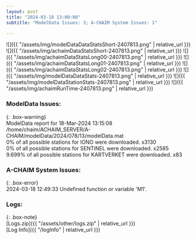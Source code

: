```yaml
---
layout: post
title: "2024-03-18 13:00:00"
subtitle: "ModelData Issues: 3; A-CHAIM System Issues: 1"

---
```


![]({{ "/assets/img/modelDataDataStatsShort-2407813.png" | relative_url }})
![]({{ "/assets/img/achaimDataStatsShort-2407813.png" | relative_url }})
![]({{ "/assets/img/achaimDataStatsLong00-2407813.png" | relative_url }})
![]({{ "/assets/img/achaimDataStatsLong01-2407813.png" | relative_url }})
![]({{ "/assets/img/achaimDataStatsLong02-2407813.png" | relative_url }})
![]({{ "/assets/img/modelDataDataStats-2407813.png" | relative_url }})
![]({{ "/assets/img/modelDataStationStats-2407813.png" | relative_url }})
![]({{ "/assets/img/achaimRunTime-2407813.png" | relative_url }})


### ModelData Issues:  
  
{: .box-warning}  
 ModelData report for 18-Mar-2024 13:15:08   
 /home/chaim/ACHAIM_SERVER/A-CHAIM/modelData/2024/078/13/modelData.mat   
 0% of all possible stations for IONO were downloaded. x3130   
 0% of all possible stations for SENTINEL were downloaded. x2585   
 9.699% of all possible stations for KARTVERKET were downloaded. x83   
  
### A-CHAIM System Issues:  
  
{: .box-error}  
2024-03-18 12:49:33 Undefined function or variable 'M1'.  

### Logs:  
  
{: .box-note}  
[Logs.zip]({{ "/assets/other/logs.zip" | relative_url }})  
[Log Info]({{ "/logInfo" | relative_url }})  
